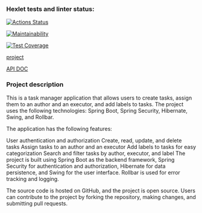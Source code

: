 ### Hexlet tests and linter status:
[![Actions Status](https://github.com/devbulygin/java-project-73/workflows/hexlet-check/badge.svg)](https://github.com/devbulygin/java-project-73/actions)

[![Maintainability](https://api.codeclimate.com/v1/badges/607ca1028cb07d832cf0/maintainability)](https://codeclimate.com/github/devbulygin/java-project-73/maintainability)

[![Test Coverage](https://api.codeclimate.com/v1/badges/607ca1028cb07d832cf0/test_coverage)](https://codeclimate.com/github/devbulygin/java-project-73/test_coverage)



[project](https://task-manager-devbulygin.onrender.com/)

[API DOC ](https://task-manager-devbulygin.onrender.com/swagger.html)





### Project description

This is a task manager application that allows users to create tasks, assign them to an author and an executor, and add labels to tasks. The project uses the following technologies: Spring Boot, Spring Security, Hibernate, Swing, and Rollbar.

The application has the following features:

User authentication and authorization
Create, read, update, and delete tasks
Assign tasks to an author and an executor
Add labels to tasks for easy categorization
Search and filter tasks by author, executor, and label
The project is built using Spring Boot as the backend framework, Spring Security for authentication and authorization, Hibernate for data persistence, and Swing for the user interface. Rollbar is used for error tracking and logging.

The source code is hosted on GitHub, and the project is open source. Users can contribute to the project by forking the repository, making changes, and submitting pull requests.